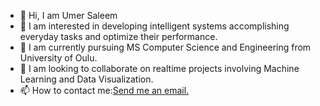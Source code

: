 - 👋 Hi, I am Umer Saleem
- 👀 I am interested in developing intelligent systems accomplishing everyday tasks and optimize their performance. 
- 🌱 I am currently pursuing MS Computer Science and Engineering from University of Oulu.
- 💞️ I am looking to collaborate on realtime projects involving Machine Learning and Data Visualization.
- 📫 How to contact me:<a href = "mailto: umersaleem64200@hotmail.com">Send me an email.</a>

<!---
umer-saleem/umer-saleem is a ✨ special ✨ repository because its `README.md` (this file) appears on your GitHub profile.
You can click the Preview link to take a look at your changes.
--->
